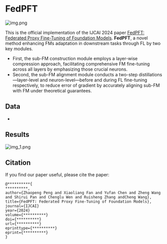 # FedPFT
![img.png](img.png)

This is the official implementation of the IJCAI 2024 paper [FedPFT: Federated Proxy Fine-Tuning of Foundation Models]().
**FedPFT**, a novel method enhancing FMs adaptation in downstream tasks through FL by two key modules.
* First, the sub-FM construction module employs a layer-wise compression approach, facilitating comprehensive FM fine-tuning across all layers by emphasizing those crucial neurons. 
* Second, the sub-FM alignment module conducts a two-step distillations—layer-level and neuron-level—before and during FL fine-tuning respectively, to reduce error of gradient by accurately aligning sub-FM with FM under theoretical guarantees. 

## Data
* 

## Results
![img_1.png](img_1.png)


## Citation
If you find our paper useful, please cite the paper:
```
@**********{
**********,
author={Zhaopeng Peng and Xiaoliang Fan and Yufan Chen and Zheng Wang and Shirui Pan and Chenglu Wen and Ruisheng Zhang andCheng Wang},
title={FedPFT: Federated Proxy Fine-Tuning of Foundation Models},
journal={IJCAI}
year={2024}
volume={**********}
doi={**********}
url={**********}
eprinttype={**********}
eprint={**********}
}
```

